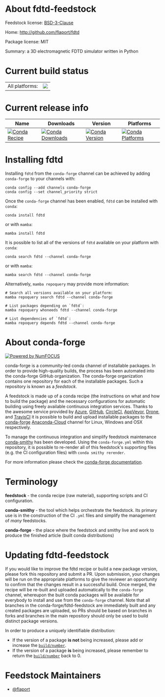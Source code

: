 About fdtd-feedstock
====================

Feedstock license: [BSD-3-Clause](https://github.com/conda-forge/fdtd-feedstock/blob/main/LICENSE.txt)

Home: http://github.com/flaport/fdtd

Package license: MIT

Summary: a 3D electromagnetic FDTD simulator written in Python

Current build status
====================


<table><tr><td>All platforms:</td>
    <td>
      <a href="https://dev.azure.com/conda-forge/feedstock-builds/_build/latest?definitionId=14181&branchName=main">
        <img src="https://dev.azure.com/conda-forge/feedstock-builds/_apis/build/status/fdtd-feedstock?branchName=main">
      </a>
    </td>
  </tr>
</table>

Current release info
====================

| Name | Downloads | Version | Platforms |
| --- | --- | --- | --- |
| [![Conda Recipe](https://img.shields.io/badge/recipe-fdtd-green.svg)](https://anaconda.org/conda-forge/fdtd) | [![Conda Downloads](https://img.shields.io/conda/dn/conda-forge/fdtd.svg)](https://anaconda.org/conda-forge/fdtd) | [![Conda Version](https://img.shields.io/conda/vn/conda-forge/fdtd.svg)](https://anaconda.org/conda-forge/fdtd) | [![Conda Platforms](https://img.shields.io/conda/pn/conda-forge/fdtd.svg)](https://anaconda.org/conda-forge/fdtd) |

Installing fdtd
===============

Installing `fdtd` from the `conda-forge` channel can be achieved by adding `conda-forge` to your channels with:

```
conda config --add channels conda-forge
conda config --set channel_priority strict
```

Once the `conda-forge` channel has been enabled, `fdtd` can be installed with `conda`:

```
conda install fdtd
```

or with `mamba`:

```
mamba install fdtd
```

It is possible to list all of the versions of `fdtd` available on your platform with `conda`:

```
conda search fdtd --channel conda-forge
```

or with `mamba`:

```
mamba search fdtd --channel conda-forge
```

Alternatively, `mamba repoquery` may provide more information:

```
# Search all versions available on your platform:
mamba repoquery search fdtd --channel conda-forge

# List packages depending on `fdtd`:
mamba repoquery whoneeds fdtd --channel conda-forge

# List dependencies of `fdtd`:
mamba repoquery depends fdtd --channel conda-forge
```


About conda-forge
=================

[![Powered by
NumFOCUS](https://img.shields.io/badge/powered%20by-NumFOCUS-orange.svg?style=flat&colorA=E1523D&colorB=007D8A)](https://numfocus.org)

conda-forge is a community-led conda channel of installable packages.
In order to provide high-quality builds, the process has been automated into the
conda-forge GitHub organization. The conda-forge organization contains one repository
for each of the installable packages. Such a repository is known as a *feedstock*.

A feedstock is made up of a conda recipe (the instructions on what and how to build
the package) and the necessary configurations for automatic building using freely
available continuous integration services. Thanks to the awesome service provided by
[Azure](https://azure.microsoft.com/en-us/services/devops/), [GitHub](https://github.com/),
[CircleCI](https://circleci.com/), [AppVeyor](https://www.appveyor.com/),
[Drone](https://cloud.drone.io/welcome), and [TravisCI](https://travis-ci.com/)
it is possible to build and upload installable packages to the
[conda-forge](https://anaconda.org/conda-forge) [Anaconda-Cloud](https://anaconda.org/)
channel for Linux, Windows and OSX respectively.

To manage the continuous integration and simplify feedstock maintenance
[conda-smithy](https://github.com/conda-forge/conda-smithy) has been developed.
Using the ``conda-forge.yml`` within this repository, it is possible to re-render all of
this feedstock's supporting files (e.g. the CI configuration files) with ``conda smithy rerender``.

For more information please check the [conda-forge documentation](https://conda-forge.org/docs/).

Terminology
===========

**feedstock** - the conda recipe (raw material), supporting scripts and CI configuration.

**conda-smithy** - the tool which helps orchestrate the feedstock.
                   Its primary use is in the construction of the CI ``.yml`` files
                   and simplify the management of *many* feedstocks.

**conda-forge** - the place where the feedstock and smithy live and work to
                  produce the finished article (built conda distributions)


Updating fdtd-feedstock
=======================

If you would like to improve the fdtd recipe or build a new
package version, please fork this repository and submit a PR. Upon submission,
your changes will be run on the appropriate platforms to give the reviewer an
opportunity to confirm that the changes result in a successful build. Once
merged, the recipe will be re-built and uploaded automatically to the
`conda-forge` channel, whereupon the built conda packages will be available for
everybody to install and use from the `conda-forge` channel.
Note that all branches in the conda-forge/fdtd-feedstock are
immediately built and any created packages are uploaded, so PRs should be based
on branches in forks and branches in the main repository should only be used to
build distinct package versions.

In order to produce a uniquely identifiable distribution:
 * If the version of a package **is not** being increased, please add or increase
   the [``build/number``](https://docs.conda.io/projects/conda-build/en/latest/resources/define-metadata.html#build-number-and-string).
 * If the version of a package **is** being increased, please remember to return
   the [``build/number``](https://docs.conda.io/projects/conda-build/en/latest/resources/define-metadata.html#build-number-and-string)
   back to 0.

Feedstock Maintainers
=====================

* [@flaport](https://github.com/flaport/)


